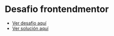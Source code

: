 # Desafio frontendmentor
* [Ver desafio aquí](https://www.frontendmentor.io/challenges/ecommerce-product-page-UPsZ9MJp6/hub)
* [Ver solución aquí](https://papaya-kataifi-fe12ab.netlify.app/)
